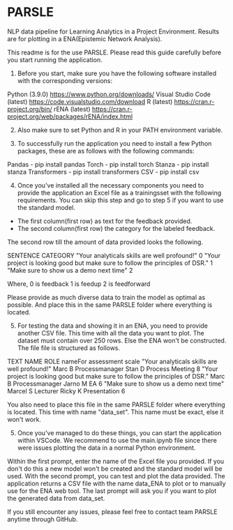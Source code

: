 # PARSLE
NLP data pipeline for Learning Analytics in a Project Environment. Results are for plotting in a ENA(Epistemic Network Analysis).

This readme is for the use PARSLE. Please read this guide carefully before you start running the application.

1. Before you start, make sure you have the following software installed with the corresponding versions:

Python (3.9.0) https://www.python.org/downloads/ 
Visual Studio Code (latest) https://code.visualstudio.com/download
R (latest) https://cran.r-project.org/bin/
rENA (latest) https://cran.r-project.org/web/packages/rENA/index.html

2. Also make sure to set Python and R in your PATH environment variable.

3. To successfully run the application you need to install a few Python packages, these are as follows with the following commands:

Pandas - pip install pandas
Torch - pip install torch
Stanza - pip install stanza
Transformers - pip install transformers
CSV - pip install csv

4. Once you've installed all the necessary components you need to provide the application an Excel file as a trainingsset with the following requirements. You can skip this step and go to step 5 if you want to use the standard model.

- The first column(first row) as text for the feedback provided.
- The second column(first row) the category for the labeled feedback.

The second row till the amount of data provided looks the following.

SENTENCE									                                                    CATEGORY
"Your analyticals skills are well profound!"					                        0
"Your project is looking good but make sure to follow the principles of DSR."	1
"Make sure to show us a demo next time"						                            2

Where,
0 is feedback
1 is feedup
2 is feedforward

Please provide as much diverse data to train the model as optimal as possible. And place this in the same PARSLE folder where everything is located.

5. For testing the data and showing it in an ENA, you need to provide another CSV file. This time with all the data you want to plot. 
The dataset must contain over 250 rows. Else the ENA won't be constructed. The file file is structured as follows.

TEXT										                                                      NAME		ROLE		          nameFor		assessment		    scale
"Your analyticals skills are well profound!"					                        Marc B		Processmanager	Stan D		Process Meeting		8
"Your project is looking good but make sure to follow the principles of DSR."	Marc B		Processmanager	Jarno M		EA			          6
"Make sure to show us a demo next time"						                            Marcel S	Lecturer	      Ricky K		Presentation		  6

You also need to place this file in the same PARSLE folder where everything is located. This time with name "data_set". This name must be exact, else it won't work.

5. Once you've managed to do these things, you can start the application within VSCode. We recommend to use the main.ipynb file since there were issues plotting the data in a normal Python environment. 

Within the first prompt, enter the name of the Excel file you provided.
If you don't do this a new model won't be created and the standard model will be used.
With the second prompt, you can test and plot the data provided. 
The application returns a CSV file with the name data_ENA to plot or to manually use for the ENA web tool.
The last prompt will ask you if you want to plot the generated data from data_set.

If you still encounter any issues, please feel free to contact team PARSLE anytime through GitHub.
